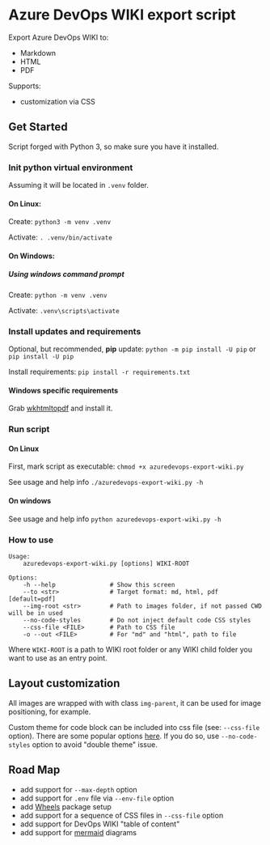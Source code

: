 # Azure DevOps WIKI export script

Export Azure DevOps WIKI to:

* Markdown
* HTML
* PDF

Supports:

* customization via CSS

## Get Started

Script forged with Python 3, so make sure you have it installed.

### Init python virtual environment

Assuming it will be located in `.venv` folder.

#### On Linux:

Create: `python3 -m venv .venv`

Activate: `. .venv/bin/activate`

#### On Windows:

##### Using windows command prompt

Create: `python -m venv .venv`

Activate: `.venv\scripts\activate`

### Install updates and requirements

Optional, but recommended, **pip** update: `python -m pip install -U pip` or `pip install -U pip`

Install requirements: `pip install -r requirements.txt`

#### Windows specific requirements

Grab [wkhtmltopdf](https://wkhtmltopdf.org/downloads.html) and install it.

### Run script

#### On Linux

First, mark script as executable: `chmod +x azuredevops-export-wiki.py`

See usage and help info `./azuredevops-export-wiki.py -h`

#### On windows

See usage and help info `python azuredevops-export-wiki.py -h`

### How to use

```text
Usage:
    azuredevops-export-wiki.py [options] WIKI-ROOT

Options:
    -h --help               # Show this screen
    --to <str>              # Target format: md, html, pdf [default=pdf]
    --img-root <str>        # Path to images folder, if not passed CWD will be in used
    --no-code-styles        # Do not inject default code CSS styles
    --css-file <FILE>       # Path to CSS file
    -o --out <FILE>         # For "md" and "html", path to file
```

Where `WIKI-ROOT` is a path to WIKI root folder or any WIKI child folder you want to use as an entry point.

## Layout customization

All images are wrapped with with class `img-parent`, it can be used for image positioning, for example.

Custom theme for code block can be included into css file (see: `--css-file` option). There are some popular options [here](http://jwarby.github.io/jekyll-pygments-themes/languages/javascript.html). If you do so, use `--no-code-styles` option to avoid "double theme" issue.

## Road Map

* add support for `--max-depth` option
* add support for `.env` file via `--env-file` option
* add [Wheels](https://pythonwheels.com) package setup
* add support for a sequence of CSS files in `--css-file` option
* add support for DevOps WIKI "table of content"
* add support for [mermaid](https://mermaid-js.github.io/mermaid/) diagrams